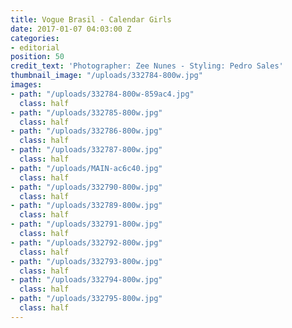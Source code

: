 ```yaml
---
title: Vogue Brasil - Calendar Girls
date: 2017-01-07 04:03:00 Z
categories:
- editorial
position: 50
credit_text: 'Photographer: Zee Nunes - Styling: Pedro Sales'
thumbnail_image: "/uploads/332784-800w.jpg"
images:
- path: "/uploads/332784-800w-859ac4.jpg"
  class: half
- path: "/uploads/332785-800w.jpg"
  class: half
- path: "/uploads/332786-800w.jpg"
  class: half
- path: "/uploads/332787-800w.jpg"
  class: half
- path: "/uploads/MAIN-ac6c40.jpg"
  class: half
- path: "/uploads/332790-800w.jpg"
  class: half
- path: "/uploads/332789-800w.jpg"
  class: half
- path: "/uploads/332791-800w.jpg"
  class: half
- path: "/uploads/332792-800w.jpg"
  class: half
- path: "/uploads/332793-800w.jpg"
  class: half
- path: "/uploads/332794-800w.jpg"
  class: half
- path: "/uploads/332795-800w.jpg"
  class: half
---
```


